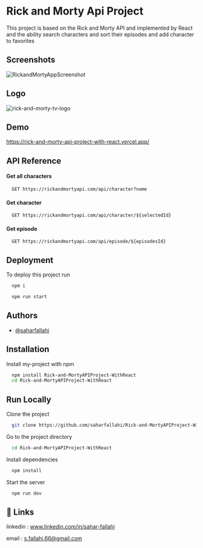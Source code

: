 # Rick and Morty Api Project

This project is based on the Rick and Morty API and implemented by React and the ability search characters and sort their episodes and add character to favorites

## Screenshots


![RickandMortyAppScreenshot](https://github.com/user-attachments/assets/123a620c-73f6-4a1a-b546-efd7784f9335)

## Logo


![rick-and-morty-tv-logo](https://github.com/user-attachments/assets/578045af-89e2-47e8-987b-d87ed888c463)


## Demo

https://rick-and-morty-api-project-with-react.vercel.app/


## API Reference

#### Get all characters

```http
  GET https://rickandmortyapi.com/api/character?name
```

#### Get character

```http
  GET https://rickandmortyapi.com/api/character/${selectedId}
```

#### Get episode

```http
  GET https://rickandmortyapi.com/api/episode/${episodesId}
```

## Deployment

To deploy this project run

```bash
  npm i
```

```bash
  npm run start
```

## Authors

- [@saharfallahi](https://github.com/saharfallahi)

## Installation

Install my-project with npm

```bash
  npm install Rick-and-MortyAPIProject-WithReact
  cd Rick-and-MortyAPIProject-WithReact
```

## Run Locally

Clone the project

```bash
  git clone https://github.com/saharfallahi/Rick-and-MortyAPIProject-WithReact.git
```

Go to the project directory

```bash
  cd Rick-and-MortyAPIProject-WithReact
```

Install dependencies

```bash
  npm install
```

Start the server

```bash
  npm run dev
```


## 🔗 Links

linkedin : www.linkedin.com/in/sahar-fallahi

email : s.fallahi.66@gmail.com
